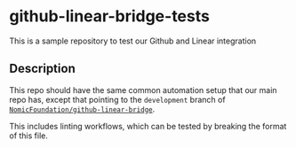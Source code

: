 # github-linear-bridge-tests

This is a sample repository to test our Github and Linear integration

## Description

This repo should have the same common automation setup that our main repo has, except that pointing to the `development` branch of [`NomicFoundation/github-linear-bridge`](https://github.com/NomicFoundation/github-linear-bridge).

This includes linting workflows, which can be tested by breaking the format of this file.
